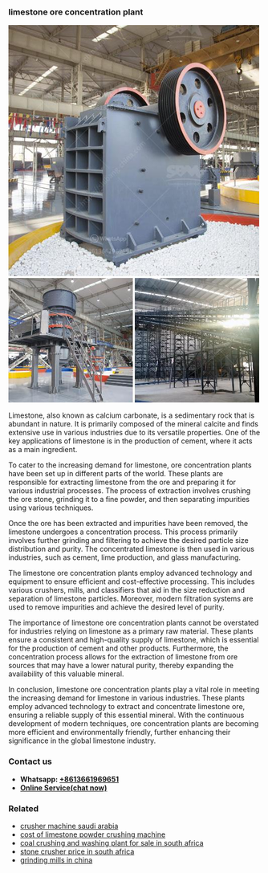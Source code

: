 <h3>limestone ore concentration plant</h3><img src='1704856733.jpg' alt=''><p>Limestone, also known as calcium carbonate, is a sedimentary rock that is abundant in nature. It is primarily composed of the mineral calcite and finds extensive use in various industries due to its versatile properties. One of the key applications of limestone is in the production of cement, where it acts as a main ingredient.</p><p>To cater to the increasing demand for limestone, ore concentration plants have been set up in different parts of the world. These plants are responsible for extracting limestone from the ore and preparing it for various industrial processes. The process of extraction involves crushing the ore stone, grinding it to a fine powder, and then separating impurities using various techniques.</p><p>Once the ore has been extracted and impurities have been removed, the limestone undergoes a concentration process. This process primarily involves further grinding and filtering to achieve the desired particle size distribution and purity. The concentrated limestone is then used in various industries, such as cement, lime production, and glass manufacturing.</p><p>The limestone ore concentration plants employ advanced technology and equipment to ensure efficient and cost-effective processing. This includes various crushers, mills, and classifiers that aid in the size reduction and separation of limestone particles. Moreover, modern filtration systems are used to remove impurities and achieve the desired level of purity.</p><p>The importance of limestone ore concentration plants cannot be overstated for industries relying on limestone as a primary raw material. These plants ensure a consistent and high-quality supply of limestone, which is essential for the production of cement and other products. Furthermore, the concentration process allows for the extraction of limestone from ore sources that may have a lower natural purity, thereby expanding the availability of this valuable mineral.</p><p>In conclusion, limestone ore concentration plants play a vital role in meeting the increasing demand for limestone in various industries. These plants employ advanced technology to extract and concentrate limestone ore, ensuring a reliable supply of this essential mineral. With the continuous development of modern techniques, ore concentration plants are becoming more efficient and environmentally friendly, further enhancing their significance in the global limestone industry.</p><h3>Contact us</h3><ul><li><strong>Whatsapp:&nbsp;<a href="https://wa.me/8613661969651">+8613661969651</a></strong></li><li><a href="https://swt.shibang-china.com/?git&amp;zhl&amp;limestone ore concentration plant"><strong>Online Service(chat now)</strong></a></li></ul><h3>Related</h3><ul><li><a href='crusher machine saudi arabia.md'>crusher machine saudi arabia</a></li><li><a href='cost of limestone powder crushing machine.md'>cost of limestone powder crushing machine</a></li><li><a href='coal crushing and washing plant for sale in south africa.md'>coal crushing and washing plant for sale in south africa</a></li><li><a href='stone crusher price in south africa.md'>stone crusher price in south africa</a></li><li><a href='grinding mills in china.md'>grinding mills in china</a></li></ul>